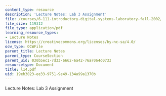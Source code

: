 ```yaml
---
content_type: resource
description: 'Lecture Notes: Lab 3 Assignment'
file: /courses/6-111-introductory-digital-systems-laboratory-fall-2002/19eb3023ee3397519e49134a99a1370b_l14.pdf
file_size: 119312
file_type: application/pdf
learning_resource_types:
- Lecture Notes
license: https://creativecommons.org/licenses/by-nc-sa/4.0/
ocw_type: OCWFile
parent_title: Lecture Notes
parent_type: CourseSection
parent_uid: 030b5ec1-7d33-6662-6a42-76a7064c0733
resourcetype: Document
title: l14.pdf
uid: 19eb3023-ee33-9751-9e49-134a99a1370b
---
```

Lecture Notes: Lab 3 Assignment